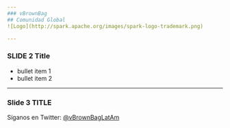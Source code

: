 ```yaml
---
### vBrownBag
## Comunidad Global
![Logo](http://spark.apache.org/images/spark-logo-trademark.png)

---
```

### SLIDE 2 Title

   - bullet item 1
   - bullet item 2

---

### Slide 3 TITLE

Síganos en Twitter: <a href="https://Twitter.com/vBrownBagLatAm" target="_blank">@vBrownBagLatAm</a>


